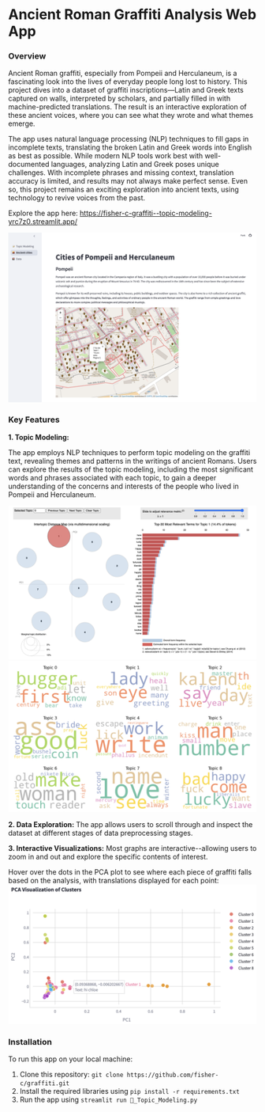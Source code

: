 # Ancient Roman Graffiti Analysis Web App

### Overview

Ancient Roman graffiti, especially from Pompeii and Herculaneum, is a fascinating look into the lives of everyday people long lost to history. This project dives into a dataset of graffiti inscriptions—Latin and Greek texts captured on walls, interpreted by scholars, and partially filled in with machine-predicted translations. The result is an interactive exploration of these ancient voices, where you can see what they wrote and what themes emerge.

The app uses natural language processing (NLP) techniques to fill gaps in incomplete texts, translating the broken Latin and Greek words into English as best as possible. While modern NLP tools work best with well-documented languages, analyzing Latin and Greek poses unique challenges. With incomplete phrases and missing context, translation accuracy is limited, and results may not always make perfect sense. Even so, this project remains an exciting exploration into ancient texts, using technology to revive voices from the past.

Explore the app here: https://fisher-c-graffiti--topic-modeling-yrc7z0.streamlit.app/

![Map with inscription](data/map.png)

### Key Features
**1. Topic Modeling:**

The app employs NLP techniques to perform topic modeling on the graffiti text, revealing themes and patterns in the writings of ancient Romans. Users can explore the results of the topic modeling, including the most significant words and phrases associated with each topic, to gain a deeper understanding of the concerns and interests of the people who lived in Pompeii and Herculaneum.

![topics screenshot](data/topics.png)
![word cloud screenshot](data/word_cloud.png)

**2. Data Exploration:**
The app allows users to scroll through and inspect the dataset at different stages of data preprocessing stages.

**3. Interactive Visualizations:**
Most graphs are interactive--allowing users to zoom in and out and explore the specific contents of interest.

Hover over the dots in the PCA plot to see where each piece of graffiti falls based on the analysis, with translations displayed for each point:
![PCA Screenshot](data/streamlit_pca_screenshot.png)


### Installation

To run this app on your local machine:

1. Clone this repository: `git clone https://github.com/fisher-c/graffiti.git`
2. Install the required libraries using `pip install -r requirements.txt`
3. Run the app using `streamlit run 📝_Topic_Modeling.py`